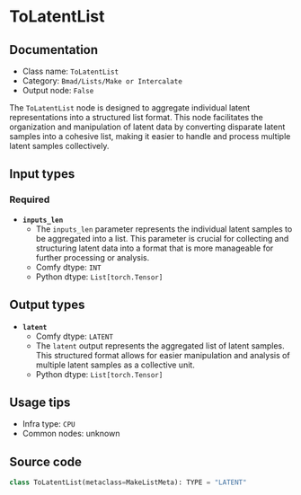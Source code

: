 # ToLatentList
## Documentation
- Class name: `ToLatentList`
- Category: `Bmad/Lists/Make or Intercalate`
- Output node: `False`

The `ToLatentList` node is designed to aggregate individual latent representations into a structured list format. This node facilitates the organization and manipulation of latent data by converting disparate latent samples into a cohesive list, making it easier to handle and process multiple latent samples collectively.
## Input types
### Required
- **`inputs_len`**
    - The `inputs_len` parameter represents the individual latent samples to be aggregated into a list. This parameter is crucial for collecting and structuring latent data into a format that is more manageable for further processing or analysis.
    - Comfy dtype: `INT`
    - Python dtype: `List[torch.Tensor]`
## Output types
- **`latent`**
    - Comfy dtype: `LATENT`
    - The `latent` output represents the aggregated list of latent samples. This structured format allows for easier manipulation and analysis of multiple latent samples as a collective unit.
    - Python dtype: `List[torch.Tensor]`
## Usage tips
- Infra type: `CPU`
- Common nodes: unknown


## Source code
```python
class ToLatentList(metaclass=MakeListMeta): TYPE = "LATENT"

```
